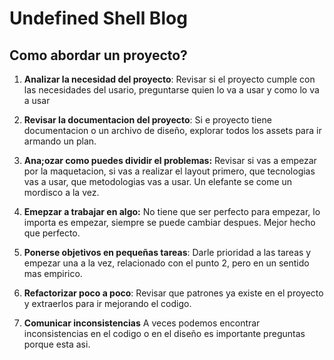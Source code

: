 # Undefined Shell Blog

## Como abordar un proyecto?

1. **Analizar la necesidad del proyecto**: Revisar si el proyecto cumple con las necesidades del usario, preguntarse quien lo va a usar y como lo va a usar

2. **Revisar la documentacion del proyecto**: Si e proyecto tiene documentacion o un archivo de diseño, explorar todos los assets para ir armando un plan.

3. **Ana;ozar como puedes dividir el problemas:** Revisar si vas a empezar por la maquetacion, si vas a realizar el layout primero, que tecnologias vas a usar, que metodologias vas a usar. Un elefante se come un mordisco a la vez.

4. **Emepzar a trabajar en algo:** No tiene que ser perfecto para empezar, lo importa es empezar, siempre se puede cambiar despues. Mejor hecho que perfecto.

5. **Ponerse objetivos en pequeñas tareas**: Darle prioridad a las tareas y empezar una a la vez, relacionado con el punto 2, pero en un sentido mas empirico.

6. **Refactorizar poco a poco**: Revisar que patrones ya existe en el proyecto y extraerlos para ir mejorando el codigo.

7. **Comunicar inconsistencias** A veces podemos encontrar inconsistencias en el codigo o en el diseño es importante preguntas porque esta asi.